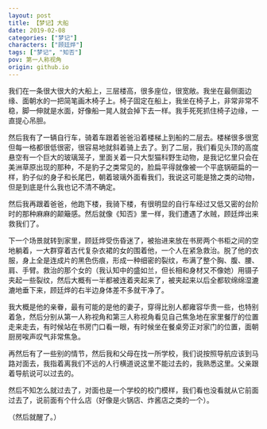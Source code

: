 ```yaml
---
layout: post
title: 【梦记】大船
date: 2019-02-08
categories: ["梦记"]
characters: ["顾廷烨"]
tags: ["梦记", "知否"]
pov: 第一人称视角
origin: github.io
---
```


我们在一条很大很大的大船上，三层楼高，很多座位，很宽敞。我坐在最侧面边缘、面朝水的一把简笔画木椅子上。椅子固定在船上，我坐在椅子上，非常非常不稳，脚一伸就是水面，好像船一晃人就会掉下去一样。我手死死抓住椅子边缘，一直提心吊胆。

然后我有了一辆自行车，骑着车跟着爸爸沿着楼梯上到船的二层去。楼梯很多很宽但每一格都很低很密，很容易地就斜着骑上去了。到了二层，我们看见头顶的高度悬空有一个巨大的玻璃笼子，里面关着一只大型猫科野生动物，是我记忆里只会在美洲草原出现的那种，不是豹子之类常见的，脸扁平得就像被一个平底锅砸扁的一样，豹子似的身子和长尾巴，朝着玻璃外面看我们，我说这可能是猞之类的动物，但是到底是什么我也记不清不确定。

然后我再跟着爸爸，他跑下楼，我骑下楼，有很明显的自行车经过又低又密的台阶时的那种麻麻的颠簸感。然后就像《知否》里一样，我们遭遇了水贼，顾廷烨出来救我们了。

下一个场景就转到家里，顾廷烨受伤昏迷了，被抬进来放在书房两个书柜之间的空地躺着，一大群穿着古代复杂衣裙的女的围着他，一个人在紧急救治。脱了他的衣服，身上全是连成片的黑色伤痕，形成一种细密的裂纹，布满了整个胸、腹、腰、肩、手臂。救治的那个女的（我认知中的盛如兰，但长相和身材又不像她）用镊子夹起一些裂纹，然后大概有一半都被连着夹起来了，被夹起来以后全都软绵绵湿漉漉地垂下来，顾廷烨的右半边身体差不多就干净了。

我大概是他的亲眷，最有可能的是他的妻子，穿得比别人都雍容华贵一些，也特别着急，然后分别从第一人称视角和第三人称视角看见自己焦急地在家里餐厅的位置走来走去，有时候站在书房门口看一眼，有时候坐在餐桌旁正对家门的位置，面朝厨房唉声叹气非常焦急。

再然后有了一些别的情节，然后我和父母在找一所学校，我们说按照导航应该到马路对面去，我指着离我们不远的人行横道说这里不能过去的，我熟悉这里。父亲跟着导航说可以过去的。

然后不知怎么就过去了，对面也是一个学校的校门模样，我们看也没看就从它前面过去了，说前面有个什么店（好像是火锅店、炸酱店之类的一个）。

（然后就醒了。）